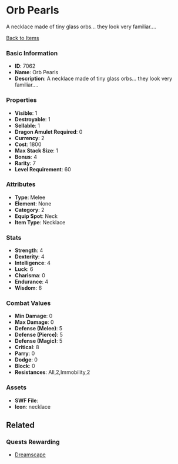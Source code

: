 # Orb Pearls

A necklace made of tiny glass orbs... they look very familiar....

[Back to Items](../items.md)

### Basic Information

- **ID**: 7062
- **Name**: Orb Pearls
- **Description**: A necklace made of tiny glass orbs... they look very familiar....

### Properties

- **Visible**: 1
- **Destroyable**: 1
- **Sellable**: 1
- **Dragon Amulet Required**: 0
- **Currency**: 2
- **Cost**: 1800
- **Max Stack Size**: 1
- **Bonus**: 4
- **Rarity**: 7
- **Level Requirement**: 60

### Attributes

- **Type**: Melee
- **Element**: None
- **Category**: 2
- **Equip Spot**: Neck
- **Item Type**: Necklace

### Stats

- **Strength**: 4
- **Dexterity**: 4
- **Intelligence**: 4
- **Luck**: 6
- **Charisma**: 0
- **Endurance**: 4
- **Wisdom**: 6

### Combat Values

- **Min Damage**: 0
- **Max Damage**: 0
- **Defense (Melee)**: 5
- **Defense (Pierce)**: 5
- **Defense (Magic)**: 5
- **Critical**: 8
- **Parry**: 0
- **Dodge**: 0
- **Block**: 0
- **Resistances**: All,2,Immobility,2

### Assets

- **SWF File**: 
- **Icon**: necklace

## Related

### Quests Rewarding

- [Dreamscape](../quests/916-dreamscape.md)

